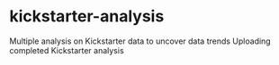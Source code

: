 # kickstarter-analysis
Multiple analysis on Kickstarter data to uncover data trends
Uploading completed Kickstarter analysis
